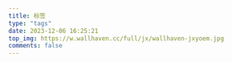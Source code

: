 ```yaml
---
title: 标签
type: "tags"
date: 2023-12-06 16:25:21
top_img: https://w.wallhaven.cc/full/jx/wallhaven-jxyoem.jpg
comments: false
---
```

